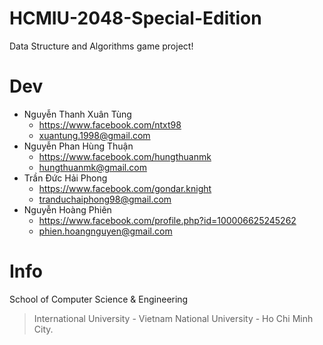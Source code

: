 # HCMIU-2048-Special-Edition
Data Structure and Algorithms game project!

# Dev
  * Nguyễn Thanh Xuân Tùng
    * https://www.facebook.com/ntxt98
    * xuantung.1998@gmail.com
  * Nguyễn Phan Hùng Thuận
    * https://www.facebook.com/hungthuanmk
    * hungthuanmk@gmail.com
  * Trần Đức Hải Phong
    * https://www.facebook.com/gondar.knight
    * tranduchaiphong98@gmail.com
  * Nguyễn Hoàng Phiên
    * https://www.facebook.com/profile.php?id=100006625245262
    * phien.hoangnguyen@gmail.com

# Info
School of Computer Science & Engineering
> International University - Vietnam National University - Ho Chi Minh City.
